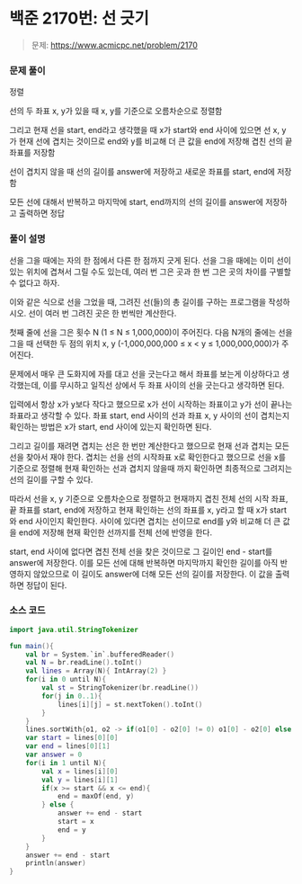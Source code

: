 # 백준 2170번: 선 긋기

> 문제: https://www.acmicpc.net/problem/2170

### 문제 풀이

정렬

선의 두 좌표 x, y가 있을 때 x, y를 기준으로 오름차순으로 정렬함

그리고 현재 선을 start, end라고 생각했을 때 x가 start와 end 사이에 있으면 선 x, y가 현재 선에 겹치는 것이므로 end와 y를 비교해 더 큰 값을 end에 저장해 겹친 선의 끝 좌표를 저장함

선이 겹치지 않을 때 선의 길이를 answer에 저장하고 새로운 좌표를 start, end에 저장함

모든 선에 대해서 반복하고 마지막에 start, end까지의 선의 길이를 answer에 저장하고 출력하면 정답

### 풀이 설명

선을 그을 때에는 자의 한 점에서 다른 한 점까지 긋게 된다. 선을 그을 때에는 이미 선이 있는 위치에 겹쳐서 그릴 수도 있는데, 여러 번 그은 곳과 한 번 그은 곳의 차이를 구별할 수 없다고 하자.

이와 같은 식으로 선을 그었을 때, 그려진 선(들)의 총 길이를 구하는 프로그램을 작성하시오. 선이 여러 번 그려진 곳은 한 번씩만 계산한다.

첫째 줄에 선을 그은 횟수 N (1 ≤ N ≤ 1,000,000)이 주어진다. 다음 N개의 줄에는 선을 그을 때 선택한 두 점의 위치 x, y (-1,000,000,000 ≤ x < y ≤ 1,000,000,000)가 주어진다.

문제에서 매우 큰 도화지에 자를 대고 선을 긋는다고 해서 좌표를 보는게 이상하다고 생각했는데, 이를 무시하고 일직선 상에서 두 좌표 사이의 선을 긋는다고 생각하면 된다.

입력에서 항상 x가 y보다 작다고 했으므로 x가 선이 시작하는 좌표이고 y가 선이 끝나는 좌표라고 생각할 수 있다. 좌표 start, end 사이의 선과 좌표 x, y 사이의 선이 겹치는지 확인하는 방법은 x가 start, end 사이에 있는지 확인하면 된다.

그리고 길이를 재려면 겹치는 선은 한 번만 계산한다고 했으므로 현재 선과 겹치는 모든 선을 찾아서 재야 한다. 겹치는 선을 선의 시작좌표 x로 확인한다고 했으므로 선을 x를 기준으로 정렬해 현재 확인하는 선과 겹치지 않을때 까지 확인하면 최종적으로 그려지는 선의 길이를 구할 수 있다.

따라서 선을 x, y 기준으로 오름차순으로 정렬하고 현재까지 겹친 전체 선의 시작 좌표, 끝 좌표를 start, end에 저장하고 현재 확인하는 선의 좌표를 x, y라고 할 때 x가 start와 end 사이인지 확인한다. 사이에 있다면 겹치는 선이므로 end를 y와 비교해 더 큰 값을 end에 저장해 현재 확인한 선까지를 전체 선에 반영을 한다.

start, end 사이에 없다면 겹친 전체 선을 찾은 것이므로 그 길이인 end - start를 answer에 저장한다. 이를 모든 선에 대해 반복하면 마지막까지 확인한 길이를 아직 반영하지 않았으므로 이 길이도 answer에 더해 모든 선의 길이를 저장한다. 이 값을 출력하면 정답이 된다.

### 소스 코드
```kotlin
import java.util.StringTokenizer

fun main(){
    val br = System.`in`.bufferedReader()
    val N = br.readLine().toInt()
    val lines = Array(N){ IntArray(2) }
    for(i in 0 until N){
        val st = StringTokenizer(br.readLine())
        for(j in 0..1){
            lines[i][j] = st.nextToken().toInt()
        }
    }
    lines.sortWith{o1, o2 -> if(o1[0] - o2[0] != 0) o1[0] - o2[0] else o1[1] - o2[1]}
    var start = lines[0][0]
    var end = lines[0][1]
    var answer = 0
    for(i in 1 until N){
        val x = lines[i][0]
        val y = lines[i][1]
        if(x >= start && x <= end){
            end = maxOf(end, y)
        } else {
            answer += end - start
            start = x
            end = y
        }
    }
    answer += end - start
    println(answer)
}
```